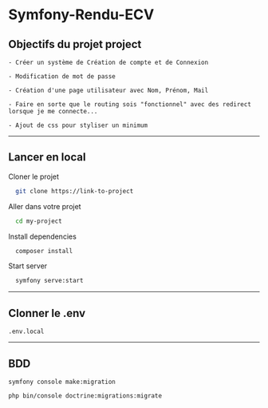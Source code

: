 # **Symfony-Rendu-ECV**

## Objectifs du projet project 
```
- Créer un système de Création de compte et de Connexion

- Modification de mot de passe

- Création d'une page utilisateur avec Nom, Prénom, Mail

- Faire en sorte que le routing sois "fonctionnel" avec des redirect lorsque je me connecte...

- Ajout de css pour styliser un minimum
````
---
## Lancer en local

Cloner le projet

```bash
  git clone https://link-to-project
```

Aller dans votre projet

```bash
  cd my-project
```

Install dependencies

```bash
  composer install
```

Start server

```bash
  symfony serve:start
```

---
## Clonner le .env
```
.env.local
```
---
## BDD

```
symfony console make:migration
```
```
php bin/console doctrine:migrations:migrate
````